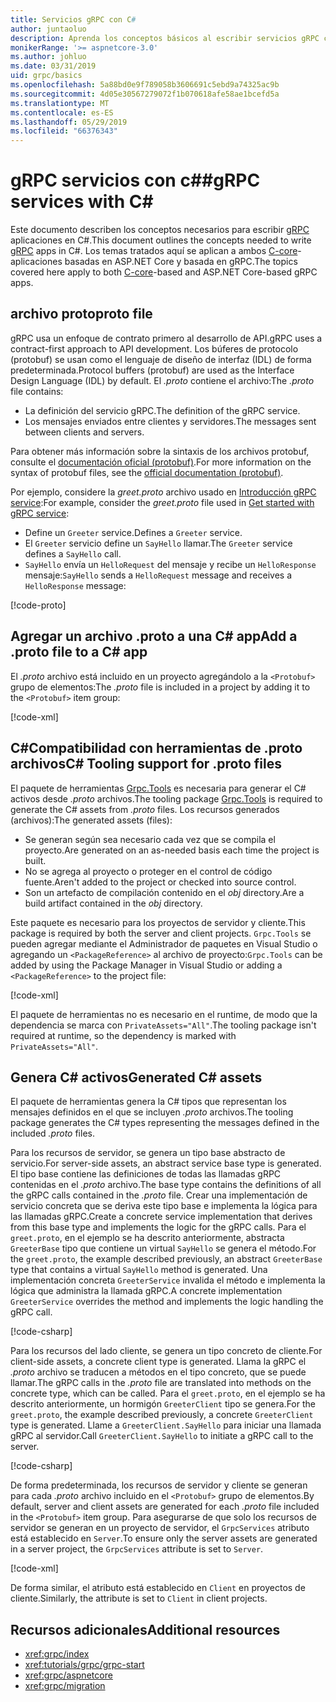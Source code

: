```yaml
---
title: Servicios gRPC con C#
author: juntaoluo
description: Aprenda los conceptos básicos al escribir servicios gRPC con C#.
monikerRange: '>= aspnetcore-3.0'
ms.author: johluo
ms.date: 03/31/2019
uid: grpc/basics
ms.openlocfilehash: 5a88bd0e9f789058b3606691c5ebd9a74325ac9b
ms.sourcegitcommit: 4d05e30567279072f1b070618afe58ae1bcefd5a
ms.translationtype: MT
ms.contentlocale: es-ES
ms.lasthandoff: 05/29/2019
ms.locfileid: "66376343"
---
```

# <a name="grpc-services-with-c"></a><span data-ttu-id="8ebae-103">gRPC servicios con c#\#</span><span class="sxs-lookup"><span data-stu-id="8ebae-103">gRPC services with C\#</span></span>

<span data-ttu-id="8ebae-104">Este documento describen los conceptos necesarios para escribir [gRPC](https://grpc.io/docs/guides/) aplicaciones en C#.</span><span class="sxs-lookup"><span data-stu-id="8ebae-104">This document outlines the concepts needed to write [gRPC](https://grpc.io/docs/guides/) apps in C#.</span></span> <span data-ttu-id="8ebae-105">Los temas tratados aquí se aplican a ambos [C-core](https://grpc.io/blog/grpc-stacks)-aplicaciones basadas en ASP.NET Core y basada en gRPC.</span><span class="sxs-lookup"><span data-stu-id="8ebae-105">The topics covered here apply to both [C-core](https://grpc.io/blog/grpc-stacks)-based and ASP.NET Core-based gRPC apps.</span></span>

## <a name="proto-file"></a><span data-ttu-id="8ebae-106">archivo proto</span><span class="sxs-lookup"><span data-stu-id="8ebae-106">proto file</span></span>

<span data-ttu-id="8ebae-107">gRPC usa un enfoque de contrato primero al desarrollo de API.</span><span class="sxs-lookup"><span data-stu-id="8ebae-107">gRPC uses a contract-first approach to API development.</span></span> <span data-ttu-id="8ebae-108">Los búferes de protocolo (protobuf) se usan como el lenguaje de diseño de interfaz (IDL) de forma predeterminada.</span><span class="sxs-lookup"><span data-stu-id="8ebae-108">Protocol buffers (protobuf) are used as the Interface Design Language (IDL) by default.</span></span> <span data-ttu-id="8ebae-109">El *.proto* contiene el archivo:</span><span class="sxs-lookup"><span data-stu-id="8ebae-109">The *.proto* file contains:</span></span>

* <span data-ttu-id="8ebae-110">La definición del servicio gRPC.</span><span class="sxs-lookup"><span data-stu-id="8ebae-110">The definition of the gRPC service.</span></span>
* <span data-ttu-id="8ebae-111">Los mensajes enviados entre clientes y servidores.</span><span class="sxs-lookup"><span data-stu-id="8ebae-111">The messages sent between clients and servers.</span></span>

<span data-ttu-id="8ebae-112">Para obtener más información sobre la sintaxis de los archivos protobuf, consulte el [documentación oficial (protobuf)](https://developers.google.com/protocol-buffers/docs/proto3).</span><span class="sxs-lookup"><span data-stu-id="8ebae-112">For more information on the syntax of protobuf files, see the [official documentation (protobuf)](https://developers.google.com/protocol-buffers/docs/proto3).</span></span>

<span data-ttu-id="8ebae-113">Por ejemplo, considere la *greet.proto* archivo usado en [Introducción gRPC service](xref:tutorials/grpc/grpc-start):</span><span class="sxs-lookup"><span data-stu-id="8ebae-113">For example, consider the *greet.proto* file used in [Get started with gRPC service](xref:tutorials/grpc/grpc-start):</span></span>

* <span data-ttu-id="8ebae-114">Define un `Greeter` service.</span><span class="sxs-lookup"><span data-stu-id="8ebae-114">Defines a `Greeter` service.</span></span>
* <span data-ttu-id="8ebae-115">El `Greeter` servicio define un `SayHello` llamar.</span><span class="sxs-lookup"><span data-stu-id="8ebae-115">The `Greeter` service defines a `SayHello` call.</span></span>
* <span data-ttu-id="8ebae-116">`SayHello` envía un `HelloRequest` del mensaje y recibe un `HelloResponse` mensaje:</span><span class="sxs-lookup"><span data-stu-id="8ebae-116">`SayHello` sends a `HelloRequest` message and receives a `HelloResponse` message:</span></span>

[!code-proto[](~/tutorials//grpc/grpc-start/sample/GrpcGreeter/Protos/greet.proto)]

## <a name="add-a-proto-file-to-a-c-app"></a><span data-ttu-id="8ebae-117">Agregar un archivo .proto a una C\# app</span><span class="sxs-lookup"><span data-stu-id="8ebae-117">Add a .proto file to a C\# app</span></span>

<span data-ttu-id="8ebae-118">El *.proto* archivo está incluido en un proyecto agregándolo a la `<Protobuf>` grupo de elementos:</span><span class="sxs-lookup"><span data-stu-id="8ebae-118">The *.proto* file is included in a project by adding it to the `<Protobuf>` item group:</span></span>

[!code-xml[](~/tutorials//grpc/grpc-start/sample/GrpcGreeter/GrpcGreeter.csproj?highlight=2&range=7-11)]

## <a name="c-tooling-support-for-proto-files"></a><span data-ttu-id="8ebae-119">C#Compatibilidad con herramientas de .proto archivos</span><span class="sxs-lookup"><span data-stu-id="8ebae-119">C# Tooling support for .proto files</span></span>

<span data-ttu-id="8ebae-120">El paquete de herramientas [Grpc.Tools](https://www.nuget.org/packages/Grpc.Tools/) es necesaria para generar el C# activos desde *.proto* archivos.</span><span class="sxs-lookup"><span data-stu-id="8ebae-120">The tooling package [Grpc.Tools](https://www.nuget.org/packages/Grpc.Tools/) is required to generate the C# assets from *.proto* files.</span></span> <span data-ttu-id="8ebae-121">Los recursos generados (archivos):</span><span class="sxs-lookup"><span data-stu-id="8ebae-121">The generated assets (files):</span></span>

* <span data-ttu-id="8ebae-122">Se generan según sea necesario cada vez que se compila el proyecto.</span><span class="sxs-lookup"><span data-stu-id="8ebae-122">Are generated on an as-needed basis each time the project is built.</span></span>
* <span data-ttu-id="8ebae-123">No se agrega al proyecto o proteger en el control de código fuente.</span><span class="sxs-lookup"><span data-stu-id="8ebae-123">Aren't added to the project or checked into source control.</span></span>
* <span data-ttu-id="8ebae-124">Son un artefacto de compilación contenido en el *obj* directory.</span><span class="sxs-lookup"><span data-stu-id="8ebae-124">Are a build artifact contained in the *obj* directory.</span></span>

<span data-ttu-id="8ebae-125">Este paquete es necesario para los proyectos de servidor y cliente.</span><span class="sxs-lookup"><span data-stu-id="8ebae-125">This package is required by both the server and client projects.</span></span> <span data-ttu-id="8ebae-126">`Grpc.Tools` se pueden agregar mediante el Administrador de paquetes en Visual Studio o agregando un `<PackageReference>` al archivo de proyecto:</span><span class="sxs-lookup"><span data-stu-id="8ebae-126">`Grpc.Tools` can be added by using the Package Manager in Visual Studio or adding a `<PackageReference>` to the project file:</span></span>

[!code-xml[](~/tutorials//grpc/grpc-start/sample/GrpcGreeter/GrpcGreeter.csproj?highlight=1&range=17)]

<span data-ttu-id="8ebae-127">El paquete de herramientas no es necesario en el runtime, de modo que la dependencia se marca con `PrivateAssets="All"`.</span><span class="sxs-lookup"><span data-stu-id="8ebae-127">The tooling package isn't required at runtime, so the dependency is marked with `PrivateAssets="All"`.</span></span>

## <a name="generated-c-assets"></a><span data-ttu-id="8ebae-128">Genera C# activos</span><span class="sxs-lookup"><span data-stu-id="8ebae-128">Generated C# assets</span></span>

<span data-ttu-id="8ebae-129">El paquete de herramientas genera la C# tipos que representan los mensajes definidos en el que se incluyen *.proto* archivos.</span><span class="sxs-lookup"><span data-stu-id="8ebae-129">The tooling package generates the C# types representing the messages defined in the included *.proto* files.</span></span>

<span data-ttu-id="8ebae-130">Para los recursos de servidor, se genera un tipo base abstracto de servicio.</span><span class="sxs-lookup"><span data-stu-id="8ebae-130">For server-side assets, an abstract service base type is generated.</span></span> <span data-ttu-id="8ebae-131">El tipo base contiene las definiciones de todas las llamadas gRPC contenidas en el *.proto* archivo.</span><span class="sxs-lookup"><span data-stu-id="8ebae-131">The base type contains the definitions of all the gRPC calls contained in the *.proto* file.</span></span> <span data-ttu-id="8ebae-132">Crear una implementación de servicio concreta que se deriva este tipo base e implementa la lógica para las llamadas gRPC.</span><span class="sxs-lookup"><span data-stu-id="8ebae-132">Create a concrete service implementation that derives from this base type and implements the logic for the gRPC calls.</span></span> <span data-ttu-id="8ebae-133">Para el `greet.proto`, en el ejemplo se ha descrito anteriormente, abstracta `GreeterBase` tipo que contiene un virtual `SayHello` se genera el método.</span><span class="sxs-lookup"><span data-stu-id="8ebae-133">For the `greet.proto`, the example described previously, an abstract `GreeterBase` type that contains a virtual `SayHello` method is generated.</span></span> <span data-ttu-id="8ebae-134">Una implementación concreta `GreeterService` invalida el método e implementa la lógica que administra la llamada gRPC.</span><span class="sxs-lookup"><span data-stu-id="8ebae-134">A concrete implementation `GreeterService` overrides the method and implements the logic handling the gRPC call.</span></span>

[!code-csharp[](~/tutorials//grpc/grpc-start/sample/GrpcGreeter/Services/GreeterService.cs?name=snippet)]

<span data-ttu-id="8ebae-135">Para los recursos del lado cliente, se genera un tipo concreto de cliente.</span><span class="sxs-lookup"><span data-stu-id="8ebae-135">For client-side assets, a concrete client type is generated.</span></span> <span data-ttu-id="8ebae-136">Llama la gRPC el *.proto* archivo se traducen a métodos en el tipo concreto, que se puede llamar.</span><span class="sxs-lookup"><span data-stu-id="8ebae-136">The gRPC calls in the *.proto* file are translated into methods on the concrete type, which can be called.</span></span> <span data-ttu-id="8ebae-137">Para el `greet.proto`, en el ejemplo se ha descrito anteriormente, un hormigón `GreeterClient` tipo se genera.</span><span class="sxs-lookup"><span data-stu-id="8ebae-137">For the `greet.proto`, the example described previously, a concrete `GreeterClient` type is generated.</span></span> <span data-ttu-id="8ebae-138">Llame a `GreeterClient.SayHello` para iniciar una llamada gRPC al servidor.</span><span class="sxs-lookup"><span data-stu-id="8ebae-138">Call `GreeterClient.SayHello` to initiate a gRPC call to the server.</span></span>

[!code-csharp[](~/tutorials//grpc/grpc-start/sample/GrpcGreeterClient/Program.cs?highlight=5-8&name=snippet)]

<span data-ttu-id="8ebae-139">De forma predeterminada, los recursos de servidor y cliente se generan para cada *.proto* archivo incluido en el `<Protobuf>` grupo de elementos.</span><span class="sxs-lookup"><span data-stu-id="8ebae-139">By default, server and client assets are generated for each *.proto* file included in the `<Protobuf>` item group.</span></span> <span data-ttu-id="8ebae-140">Para asegurarse de que solo los recursos de servidor se generan en un proyecto de servidor, el `GrpcServices` atributo está establecido en `Server`.</span><span class="sxs-lookup"><span data-stu-id="8ebae-140">To ensure only the server assets are generated in a server project, the `GrpcServices` attribute is set to `Server`.</span></span>

[!code-xml[](~/tutorials//grpc/grpc-start/sample/GrpcGreeter/GrpcGreeter.csproj?highlight=2&range=7-11)]

<span data-ttu-id="8ebae-141">De forma similar, el atributo está establecido en `Client` en proyectos de cliente.</span><span class="sxs-lookup"><span data-stu-id="8ebae-141">Similarly, the attribute is set to `Client` in client projects.</span></span>

## <a name="additional-resources"></a><span data-ttu-id="8ebae-142">Recursos adicionales</span><span class="sxs-lookup"><span data-stu-id="8ebae-142">Additional resources</span></span>

* <xref:grpc/index>
* <xref:tutorials/grpc/grpc-start>
* <xref:grpc/aspnetcore>
* <xref:grpc/migration>
